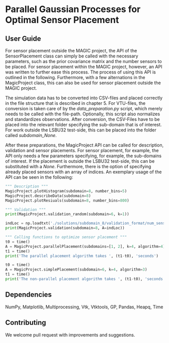 # Parallel Gaussian Processes for Optimal Sensor Placement


## User Guide
For sensor placement outside the MAGIC project, the API of the SensorPlacement class can simply be called with the necessary parameters, such as the prior covariance matrix and the number sensors to be placed. For sensor placement within the MAGIC project, however, an API was written to further ease this process. The process of using this API is outlined in the following. Furthermore, with a few alternations in the MagicProject class, this can also be used for sensor placement outside the MAGIC project.  

The simulation data has to be converted into CSV-files and placed correctly in the file structure that is described in chapter 5. For VTU-files, the conversion is taken care of by the *data_preparation.py* script, which merely needs to be called with the file-path. Optionally, this script also normalizes and standardizes observations. After conversion, the CSV-Files have to be placed into the relevant folder specifying the sub-domain that is of interest. For work outside the LSBU32 test-side, this can be placed into the folder called *subdomain_None*. 

After these preparations, the MagicProject API can be called for description, validation and sensor placements. For sensor placement, for example, the API only needs a few parameters specifying, for example, the sub-domains of interest. If the placement is outside the LSBU32 test-side, this can be substituted with a *None*. Furthermore, there is the option of specifying already placed sensors with an array of indices. An exemplary usage of the API can be seen in the following: 

``` python
""" Description """
MagicProject.plotHistogram(subdomain=8, number_bins=5)
MagicProject.describeData(subdomain=8)
MagicProject.plotResiuals(subdomain=8, number_bins=800)

""" Validation """
print(MagicProject.validation_random(subdomain=6, k=1))

indLoc = np.loadtxt('./solutions/subdomain_8/validation_format/num_sens/7sens.txt', dtype=int)
print(MagicProject.validation(subdomain=8, A=indLoc))

""" Calling functions to optimize sensor placement """
t0 = time()
A = MagicProject.parallelPlacement(subdomains=[1, 2], k=4, algorithm=4)
t1 = time()
print('The parallel placement algorithm takes ', (t1-t0), 'seconds')

t0 = time()
A = MagicProject.simplePlacement(subdomain=6, k=4, algorithm=3)
t1 = time()
print('The non-parallel placement algorithm takes ', (t1-t0), 'seconds')
```

## Dependencies
NumPy, Matplotlib, Multiprocessing, Vtk, Vtktools, GP, Pandas, Heapq, Time

## Contributing
We welcome pull request with improvements and suggestions.
